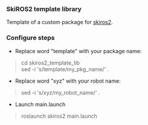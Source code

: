 ###  SkiROS2 template library

Template of a custom package for [skiros2](https://github.com/RVMI/skiros2).

### Configure steps

* Replace word "template" with your package name:
> cd skiros2_template_lib  
> sed -i 's/template/my_pkg_name/' *.*  

* Replace word "xyz" with your robot name:
> sed -i 's/xyz/my_robot_name/' *.*

* Launch main.launch
> roslaunch skiros2 main.launch


